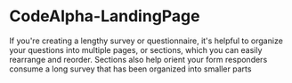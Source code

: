 # CodeAlpha-LandingPage
If you're creating a lengthy survey or questionnaire, it's helpful to organize your questions into multiple pages, or sections, which you can easily rearrange and reorder. Sections also help orient your form responders consume a long survey that has been organized into smaller parts
